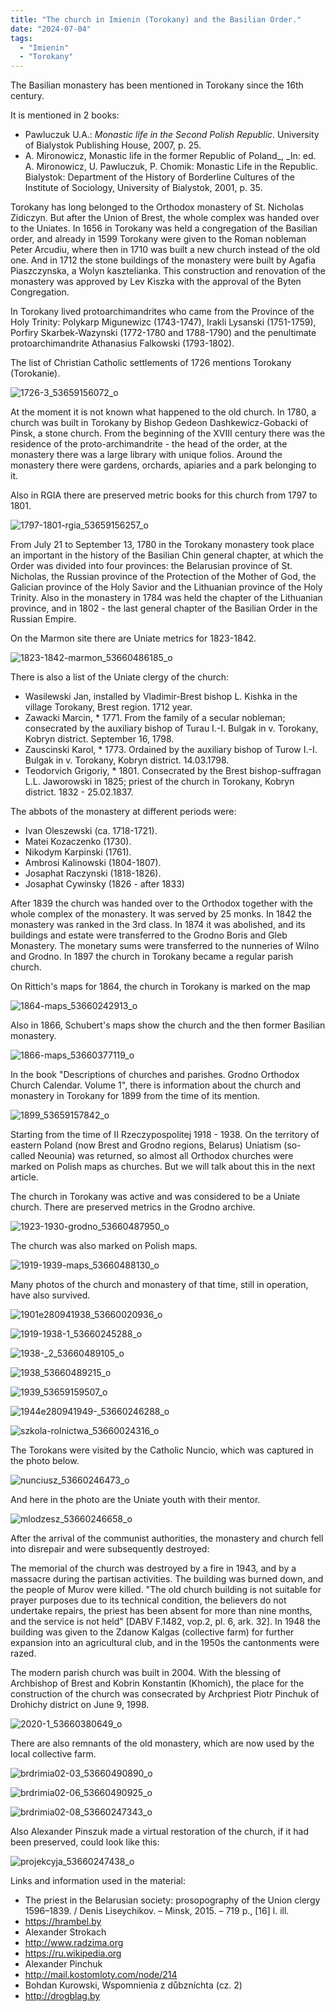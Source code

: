 ```yaml
---
title: "The church in Imienin (Torokany) and the Basilian Order."
date: "2024-07-04"
tags:
  - "Imienin"
  - "Torokany"
---
```


The Basilian monastery has been mentioned in Torokany since the 16th century.

It is mentioned in 2 books:

- Pawluczuk U.A.: _Monastic life in the Second Polish Republic_. University of Bialystok Publishing House, 2007, p. 25.
- A. Mironowicz, Monastic life in the former Republic of Poland_, _In: ed. A. Mironowicz, U. Pawluczuk, P. Chomik: Monastic Life in the Republic. Bialystok: Department of the History of Borderline Cultures of the Institute of Sociology, University of Bialystok, 2001, p. 35.

Torokany has long belonged to the Orthodox monastery of St. Nicholas Zidiczyn. But after the Union of Brest, the whole complex was handed over to the Uniates. In 1656 in Torokany was held a congregation of the Basilian order, and already in 1599 Torokany were given to the Roman nobleman Peter Arcudiu, where then in 1710 was built a new church instead of the old one. And in 1712 the stone buildings of the monastery were built by Agafia Piaszczynska, a Wolyn kasztelianka. This construction and renovation of the monastery was approved by Lev Kiszka with the approval of the Byten Congregation.

In Torokany lived protoarchimandrites who came from the Province of the Holy Trinity: Polykarp Migunewizc (1743-1747), Irakli Lysanski (1751-1759), Porfiry Skarbek-Wazynski (1772-1780 and 1788-1790) and the penultimate protoarchimandrite Athanasius Falkowski (1793-1802).

The list of Christian Catholic settlements of 1726 mentions Torokany (Torokanie).

![1726-3_53659156072_o](https://github.com/escfrpls/drochiczynpoleski/assets/125834172/ce21a65b-e115-4d07-9f56-c4b77d5d26e6)

At the moment it is not known what happened to the old church. In 1780, a church was built in Torokany by Bishop Gedeon Dashkewicz-Gobacki of Pinsk, a stone church. From the beginning of the XVIII century there was the residence of the proto-archimandrite - the head of the order, at the monastery there was a large library with unique folios. Around the monastery there were gardens, orchards, apiaries and a park belonging to it.

Also in RGIA there are preserved metric books for this church from 1797 to 1801.

![1797-1801-rgia_53659156257_o](https://github.com/escfrpls/drochiczynpoleski/assets/125834172/bcc6915e-72f7-40c5-884d-84b0279c936e)

From July 21 to September 13, 1780 in the Torokany monastery took place an important in the history of the Basilian Chin general chapter, at which the Order was divided into four provinces: the Belarusian province of St. Nicholas, the Russian province of the Protection of the Mother of God, the Galician province of the Holy Savior and the Lithuanian province of the Holy Trinity. Also in the monastery in 1784 was held the chapter of the Lithuanian province, and in 1802 - the last general chapter of the Basilian Order in the Russian Empire.

On the Marmon site there are Uniate metrics for 1823-1842.

![1823-1842-marmon_53660486185_o](https://github.com/escfrpls/drochiczynpoleski/assets/125834172/f6bb958f-1181-483f-836a-78ddd8dfa702)

There is also a list of the Uniate clergy of the church:

- Wasilewski Jan, installed by Vladimir-Brest bishop L. Kishka in the village Torokany, Brest region. 1712 year.
- Zawacki Marcin, \* 1771. From the family of a secular nobleman; consecrated by the auxiliary bishop of Turau I.-I. Bulgak in v. Torokany, Kobryn district. September 16, 1798.
- Zauscinski Karol, \* 1773. Ordained by the auxiliary bishop of Turow I.-I. Bulgak in v. Torokany, Kobryn district. 14.03.1798.
- Teodorvich Grigoriy, \* 1801. Consecrated by the Brest bishop-suffragan L.L. Jaworowski in 1825; priest of the church in Torokany, Kobryn district. 1832 - 25.02.1837.

The abbots of the monastery at different periods were:

- Ivan Oleszewski (ca. 1718-1721).
- Matei Kozaczenko (1730).
- Nikodym Karpinski (1761).
- Ambrosi Kalinowski (1804-1807).
- Josaphat Raczynski (1818-1826).
- Josaphat Cywinsky (1826 - after 1833)

After 1839 the church was handed over to the Orthodox together with the whole complex of the monastery. It was served by 25 monks. In 1842 the monastery was ranked in the 3rd class. In 1874 it was abolished, and its buildings and estate were transferred to the Grodno Boris and Gleb Monastery. The monetary sums were transferred to the nunneries of Wilno and Grodno. In 1897 the church in Torokany became a regular parish church.

On Rittich's maps for 1864, the church in Torokany is marked on the map

![1864-maps_53660242913_o](https://github.com/escfrpls/drochiczynpoleski/assets/125834172/ae293c2a-dfcc-4a36-8c7c-307e5a501831)

Also in 1866, Schubert's maps show the church and the then former Basilian monastery.

![1866-maps_53660377119_o](https://github.com/escfrpls/drochiczynpoleski/assets/125834172/64a4cc92-a91f-4b99-8539-544de129ffe4)

In the book "Descriptions of churches and parishes. Grodno Orthodox Church Calendar. Volume 1", there is information about the church and monastery in Torokany for 1899 from the time of its mention.

![1899_53659157842_o](https://github.com/escfrpls/drochiczynpoleski/assets/125834172/141711cf-6951-4db4-84b2-8b9bee358121)

Starting from the time of II Rzeczypospolitej 1918 - 1938. On the territory of eastern Poland (now Brest and Grodno regions, Belarus) Uniatism (so-called Neounia) was returned, so almost all Orthodox churches were marked on Polish maps as churches. But we will talk about this in the next article.

The church in Torokany was active and was considered to be a Uniate church. There are preserved metrics in the Grodno archive.


![1923-1930-grodno_53660487950_o](https://github.com/escfrpls/drochiczynpoleski/assets/125834172/6aac53c5-ee6f-4b17-8349-0de9e58e9bb7)

The church was also marked on Polish maps.

![1919-1939-maps_53660488130_o](https://github.com/escfrpls/drochiczynpoleski/assets/125834172/62ab5092-e778-4ccc-89a3-d497983d4ff7)

Many photos of the church and monastery of that time, still in operation, have also survived.

![1901e280941938_53660020936_o](https://github.com/escfrpls/drochiczynpoleski/assets/125834172/0ced5e4e-b4af-4015-b10f-c5c6f41646d0)

![1919-1938-1_53660245288_o](https://github.com/escfrpls/drochiczynpoleski/assets/125834172/b4b879d9-a99d-4bc6-ab71-5a8350c6a85f)

![1938-_2_53660489105_o](https://github.com/escfrpls/drochiczynpoleski/assets/125834172/d84acc5d-fac9-4ff2-9d20-58fda9ac0d84)

![1938_53660489215_o](https://github.com/escfrpls/drochiczynpoleski/assets/125834172/9dc10fde-c989-4f7a-bf8c-5312952bd038)

![1939_53659159507_o](https://github.com/escfrpls/drochiczynpoleski/assets/125834172/38b705e5-25ca-4487-b3d7-6cf247531405)

![1944e280941949-_53660246288_o](https://github.com/escfrpls/drochiczynpoleski/assets/125834172/d83b0817-00c3-4212-ae64-36e15b65d25a)

![szkola-rolnictwa_53660024316_o](https://github.com/escfrpls/drochiczynpoleski/assets/125834172/7a842601-08b0-4614-afba-73488a8e90d7)

The Torokans were visited by the Catholic Nuncio, which was captured in the photo below.

![nunciusz_53660246473_o](https://github.com/escfrpls/drochiczynpoleski/assets/125834172/7b345cad-4824-4a45-9d08-bd7a8dd341cd)

And here in the photo are the Uniate youth with their mentor.

![mlodzesz_53660246658_o](https://github.com/escfrpls/drochiczynpoleski/assets/125834172/d2c49730-01f7-4542-adf0-eff8e2cc038d)

After the arrival of the communist authorities, the monastery and church fell into disrepair and were subsequently destroyed:

The memorial of the church was destroyed by a fire in 1943, and by a massacre during the partisan activities. The building was burned down, and the people of Murov were killed. "The old church building is not suitable for prayer purposes due to its technical condition, the believers do not undertake repairs, the priest has been absent for more than nine months, and the service is not held" [DABV F.1482, vop.2, pl. 6, ark. 32]. In 1948 the building was given to the Zdanow Kalgas (collective farm) for further expansion into an agricultural club, and in the 1950s the cantonments were razed.

The modern parish church was built in 2004. With the blessing of Archbishop of Brest and Kobrin Konstantin (Khomich), the place for the construction of the church was consecrated by Archpriest Piotr Pinchuk of Drohichy district on June 9, 1998.

![2020-1_53660380649_o](https://github.com/escfrpls/drochiczynpoleski/assets/125834172/0e1d1484-4595-468d-a246-efbcefe5b9ac)

There are also remnants of the old monastery, which are now used by the local collective farm.

![brdrimia02-03_53660490890_o](https://github.com/escfrpls/drochiczynpoleski/assets/125834172/f13ee7a1-37d7-4e54-88ac-5b281c21aaee)

![brdrimia02-06_53660490925_o](https://github.com/escfrpls/drochiczynpoleski/assets/125834172/410e9a40-ea89-4684-824e-9bc3eabcc9ff)

![brdrimia02-08_53660247343_o](https://github.com/escfrpls/drochiczynpoleski/assets/125834172/5883a729-95a3-4fda-8138-a039b9c1c180)

Also Alexander Pinszuk made a virtual restoration of the church, if it had been preserved, could look like this:

![projekcyja_53660247438_o](https://github.com/escfrpls/drochiczynpoleski/assets/125834172/e20970fa-c749-4b9e-9849-036f179011ee)

Links and information used in the material:

- The priest in the Belarusian society: prosopography of the Union clergy 1596–1839. / Denis Liseychikov. – Minsk, 2015. – 719 p., \[16\] l. ill.
- https://hrambel.by
- Alexander Strokach
- http://www.radzima.org
- https://ru.wikipedia.org
- Alexander Pinchuk
- http://mail.kostomloty.com/node/214
- Bohdan Kurowski, Wspomnienia z důbzníchta (cz. 2)
- http://drogblag.by
